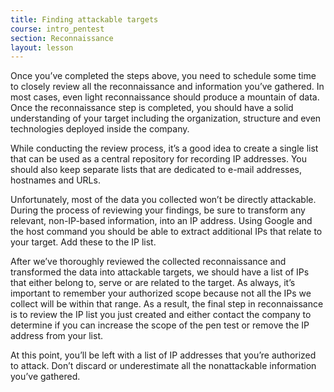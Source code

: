 ```yaml
---
title: Finding attackable targets
course: intro_pentest
section: Reconnaissance
layout: lesson
---
```


Once you’ve completed the steps above, you need to schedule some time to closely review all the reconnaissance and information you’ve gathered. In most cases, even light reconnaissance should produce a mountain of data. Once the reconnaissance step is completed, you should have a solid understanding of your target including the organization, structure and even technologies deployed inside the company.

While conducting the review process, it’s a good idea to create a single list that can be used as a central repository for recording IP addresses. You should also keep separate lists that are dedicated to e-mail addresses, hostnames and URLs.

Unfortunately, most of the data you collected won’t be directly attackable. During the process of reviewing your findings, be sure to transform any relevant, non-IP-based information, into an IP address. Using Google and the host command you should be able to extract additional IPs that relate to your target. Add these to the IP list.

After we’ve thoroughly reviewed the collected reconnaissance and transformed the data into attackable targets, we should have a list of IPs that either belong to, serve or are related to the target. As always, it’s important to remember your authorized scope because not all the IPs we collect will be within that range. As a result, the final step in reconnaissance is to review the IP list you just created and either contact the company to determine if you can increase the scope of the pen test or remove the IP address from your list.

At this point, you’ll be left with a list of IP addresses that you’re authorized to attack. Don’t discard or underestimate all the nonattackable information you’ve gathered.

